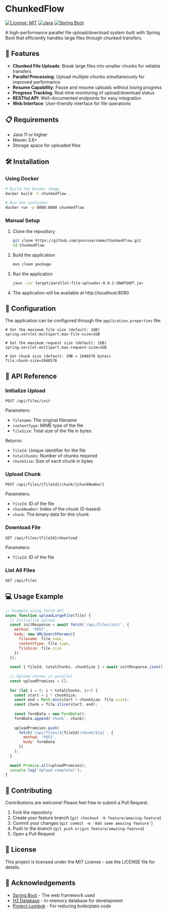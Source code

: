 # ChunkedFlow

[![License: MIT](https://img.shields.io/badge/License-MIT-yellow.svg)](https://opensource.org/licenses/MIT)
[![Java](https://img.shields.io/badge/Java-11-red)](https://www.oracle.com/java/technologies/javase-jdk11-downloads.html)
[![Spring Boot](https://img.shields.io/badge/Spring%20Boot-2.7.14-green)](https://spring.io/projects/spring-boot)

A high-performance parallel file upload/download system built with Spring Boot that efficiently handles large files through chunked transfers.

## 🚀 Features

- **Chunked File Uploads**: Break large files into smaller chunks for reliable transfers
- **Parallel Processing**: Upload multiple chunks simultaneously for improved performance
- **Resume Capability**: Pause and resume uploads without losing progress
- **Progress Tracking**: Real-time monitoring of upload/download status
- **RESTful API**: Well-documented endpoints for easy integration
- **Web Interface**: User-friendly interface for file operations

## 📋 Requirements

- Java 11 or higher
- Maven 3.6+
- Storage space for uploaded files

## 🛠️ Installation

### Using Docker

```bash
# Build the Docker image
docker build -t chunkedflow .

# Run the container
docker run -p 8080:8080 chunkedflow
```

### Manual Setup

1. Clone the repository
   ```bash
   git clone https://github.com/yourusername/ChunkedFlow.git
   cd ChunkedFlow
   ```

2. Build the application
   ```bash
   mvn clean package
   ```

3. Run the application
   ```bash
   java -jar target/parallel-file-uploader-0.0.1-SNAPSHOT.jar
   ```

4. The application will be available at http://localhost:8080

## 🔧 Configuration

The application can be configured through the `application.properties` file:

```properties
# Set the maximum file size (default: 1GB)
spring.servlet.multipart.max-file-size=1GB

# Set the maximum request size (default: 1GB)
spring.servlet.multipart.max-request-size=1GB

# Set chunk size (default: 1MB = 1048576 bytes)
file.chunk-size=1048576
```

## 🔌 API Reference

### Initialize Upload

```
POST /api/files/init
```

Parameters:
- `filename`: The original filename
- `contentType`: MIME type of the file
- `fileSize`: Total size of the file in bytes

Returns:
- `fileId`: Unique identifier for the file
- `totalChunks`: Number of chunks required
- `chunkSize`: Size of each chunk in bytes

### Upload Chunk

```
POST /api/files/{fileId}/chunk/{chunkNumber}
```

Parameters:
- `fileId`: ID of the file
- `chunkNumber`: Index of the chunk (0-based)
- `chunk`: The binary data for this chunk

### Download File

```
GET /api/files/{fileId}/download
```

Parameters:
- `fileId`: ID of the file

### List All Files

```
GET /api/files
```

## 💻 Usage Example

```javascript
// Example using fetch API
async function uploadLargeFile(file) {
  // Initialize upload
  const initResponse = await fetch('/api/files/init', {
    method: 'POST',
    body: new URLSearchParams({
      filename: file.name,
      contentType: file.type,
      fileSize: file.size
    })
  });
  
  const { fileId, totalChunks, chunkSize } = await initResponse.json();
  
  // Upload chunks in parallel
  const uploadPromises = [];
  
  for (let i = 0; i < totalChunks; i++) {
    const start = i * chunkSize;
    const end = Math.min(start + chunkSize, file.size);
    const chunk = file.slice(start, end);
    
    const formData = new FormData();
    formData.append('chunk', chunk);
    
    uploadPromises.push(
      fetch(`/api/files/${fileId}/chunk/${i}`, {
        method: 'POST',
        body: formData
      })
    );
  }
  
  await Promise.all(uploadPromises);
  console.log('Upload complete!');
}
```

## 🤝 Contributing

Contributions are welcome! Please feel free to submit a Pull Request.

1. Fork the repository
2. Create your feature branch (`git checkout -b feature/amazing-feature`)
3. Commit your changes (`git commit -m 'Add some amazing feature'`)
4. Push to the branch (`git push origin feature/amazing-feature`)
5. Open a Pull Request

## 📄 License

This project is licensed under the MIT License - see the LICENSE file for details.

## 👏 Acknowledgements

- [Spring Boot](https://spring.io/projects/spring-boot) - The web framework used
- [H2 Database](https://www.h2database.com/) - In-memory database for development
- [Project Lombok](https://projectlombok.org/) - For reducing boilerplate code
